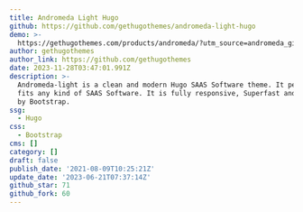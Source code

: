 ```yaml
---
title: Andromeda Light Hugo
github: https://github.com/gethugothemes/andromeda-light-hugo
demo: >-
  https://gethugothemes.com/products/andromeda/?utm_source=andromeda_github&utm_medium=referral&utm_campaign=github_theme_about
author: gethugothemes
author_link: https://github.com/gethugothemes
date: 2023-11-28T03:47:01.991Z
description: >-
  Andromeda-light is a clean and modern Hugo SAAS Software theme. It perfectly
  fits any kind of SAAS Software. It is fully responsive, Superfast and powered
  by Bootstrap.
ssg:
  - Hugo
css:
  - Bootstrap
cms: []
category: []
draft: false
publish_date: '2021-08-09T10:25:21Z'
update_date: '2023-06-21T07:37:14Z'
github_star: 71
github_fork: 60
---
```

